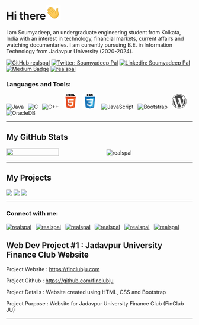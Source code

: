# Hi there<img src="./Hi.gif" width="40px">

I am Soumyadeep, an undergraduate engineering student from Kolkata, India with an interest in technology, financial markets, current affairs and watching documentaries. I am currently pursuing B.E. in Information Technology from Jadavpur University (2020-2024).

<div> 
 
[![GitHub realspal](https://img.shields.io/github/followers/realspal?label=follow&style=social)](https://github.com/realspal)
[![Twitter: Soumyadeep Pal](https://img.shields.io/twitter/follow/realspal?style=social)](https://twitter.com/realspal)
[![Linkedin: Soumyadeep Pal](https://img.shields.io/badge/-Soumyadeep%20Pal-blue?style=flat-square&logo=Linkedin&logoColor=white&link=https://www.linkedin.com/in/realspal/)](https://www.linkedin.com/in/realspal/)
[![Medium Badge](https://img.shields.io/badge/-@SoumyadeepPal-black?style=flat-square&labelColor=000000&logo=Medium&link=https://medium.com/@SoumyadeepPal)](https://medium.com/@SoumyadeepPal)
[<img src="https://komarev.com/ghpvc/?username=realspal" alt="realspal" />](https://github.com/realspal)
 
</div>

<h3 align="left">Languages and Tools:</h3>
<p align="left"> 
 <a> <img src="https://raw.githubusercontent.com/rahuldkjain/github-profile-readme-generator/master/src/images/icons/ProgrammingLanguages/java.svg" alt="Java" width="40" height="40"/> </a> &nbsp
 <a> <img src="https://raw.githubusercontent.com/rahuldkjain/github-profile-readme-generator/master/src/images/icons/ProgrammingLanguages/c.svg" alt="C" width="40" height="40"/> </a> &nbsp
 <a> <img src="https://raw.githubusercontent.com/rahuldkjain/github-profile-readme-generator/master/src/images/icons/ProgrammingLanguages/cpp.svg" alt="C++" width="40" height="40"/> </a> &nbsp
 <a> <img src="https://raw.githubusercontent.com/devicons/devicon/2ae2a900d2f041da66e950e4d48052658d850630/icons/html5/html5-original-wordmark.svg" alt="HTML" width="40" height="40"/> </a> &nbsp
 <a> <img src="https://raw.githubusercontent.com/devicons/devicon/2ae2a900d2f041da66e950e4d48052658d850630/icons/css3/css3-original-wordmark.svg" alt="CSS" width="40" height="40"/> </a> &nbsp
 <a> <img src="https://raw.githubusercontent.com/rahuldkjain/github-profile-readme-generator/master/src/images/icons/ProgrammingLanguages/javascript.svg" alt="JavaScript" width="40" height="40"/> </a> &nbsp
 <a> <img src="https://raw.githubusercontent.com/rahuldkjain/github-profile-readme-generator/master/src/images/icons/FrontendDevelopment/bootstrap.svg" alt="Bootstrap" width="40" height="40"/> </a> &nbsp
 <a> <img src="https://raw.githubusercontent.com/devicons/devicon/2ae2a900d2f041da66e950e4d48052658d850630/icons/wordpress/wordpress-plain.svg" alt="WordPress" width="40" height="40"/> </a> &nbsp
 <a> <img src="https://raw.githubusercontent.com/rahuldkjain/github-profile-readme-generator/master/src/images/icons/Database/oracle.svg" alt="OracleDB" width="40" height="40"/> </a>
 </p>
 
-----------------------------------------------------------------------------------------------

My GitHub Stats
-----------------------------------------------------------------------------------------------

<p align="left"><img align="center" width="53%" height="20%" src="https://github-readme-stats.vercel.app/api?username=realspal&count_private=true&show_icons=true&include_all_commits=true&hide=prs,issues&hide_border=true" />
<img align="center" width="40%" height="20%" src="https://github-readme-stats.vercel.app/api/top-langs?username=realspal&show_icons=true&locale=en&layout=compact&hide_border=true" alt="realspal" /></p>
<!--
<p align="left"><img align="center" width="53%" height="20%" src="https://github-readme-streak-stats.herokuapp.com/?user=realspal&show_icons=true&count_private=true&locale=en&hide_border=true" alt="realspal" /></p> -->

-----------------------------------------------------------------------------------------------

My Projects
-----------------------------------------------------------------------------------------------

<a href="https://github.com/finclubju/finclubju.github.io"><img align="center" src="https://github-readme-stats.vercel.app/api/pin/?username=finclubju&repo=finclubju.github.io" /></a>
<a href="https://github.com/realspal/ChainReaction"><img align="center" src="https://github-readme-stats.vercel.app/api/pin/?username=realspal&repo=ChainReaction" /></a>
<a href="https://github.com/realspal/OthelloGame"><img align="center" src="https://github-readme-stats.vercel.app/api/pin/?username=realspal&repo=OthelloGame" /></a>

-----------------------------------------------------------------------------------------------

<h3 align="left">Connect with me:</h3>
<p align="left"> 
<a href="https://linkedin.com/in/realspal" target="blank"><img align="center" src="https://raw.githubusercontent.com/rahuldkjain/github-profile-readme-generator/master/src/images/icons/Social/linked-in-alt.svg" alt="realspal" height="30" width="40" /></a> &nbsp
<a href="https://github.com/realspal" target="blank"><img align="center" src="https://raw.githubusercontent.com/rahuldkjain/github-profile-readme-generator/master/src/images/icons/Social/github.svg" alt="realspal" height="30" width="40" /></a> &nbsp
<a href="https://twitter.com/realspal" target="blank"><img align="center" src="https://raw.githubusercontent.com/rahuldkjain/github-profile-readme-generator/master/src/images/icons/Social/twitter.svg" alt="realspal" height="30" width="40" /></a> &nbsp
<a href="https://instagram.com/realspal" target="blank"><img align="center" src="https://raw.githubusercontent.com/rahuldkjain/github-profile-readme-generator/master/src/images/icons/Social/instagram.svg" alt="realspal" height="30" width="40" /></a> &nbsp
<a href="https://facebook.com/realsoumyadeeppal" target="blank"><img align="center" src="https://raw.githubusercontent.com/rahuldkjain/github-profile-readme-generator/master/src/images/icons/Social/facebook.svg" alt="realspal" height="30" width="40" /></a> &nbsp
<a href="https://soumyadeeppal.medium.com" target="blank"><img align="center" src="https://raw.githubusercontent.com/rahuldkjain/github-profile-readme-generator/master/src/images/icons/Social/medium.svg" alt="realspal" height="30" width="40" /></a>
</p>

Web Dev Project #1 : Jadavpur University Finance Club Website
-----------------------------------------------------------------------------------------------

Project Website       : https://finclubju.com

Project Github        : https://github.com/finclubju

Project Details       : Website created using HTML, CSS and Bootstrap

Project Purpose       : Website for Jadavpur University Finance Club (FinClub JU)

-----------------------------------------------------------------------------------------------

<!--

[![Soumyadeep Pal's GitHub Stats](https://github-readme-stats.vercel.app/api?username=realspal&hide=prs,issues&count_private=true&show_icons=true)]()

[![Most Used Languages](https://github-readme-stats.vercel.app/api/top-langs/?username=realspal&layout=compact)]()

-->


<!--
**realspal/realspal** is a ✨ _special_ ✨ repository because its `README.md` (this file) appears on your GitHub profile.

Here are some ideas to get you started:

- 🔭 I’m currently working on ...
- 🌱 I’m currently learning ...
- 👯 I’m looking to collaborate on ...
- 🤔 I’m looking for help with ...
- 💬 Ask me about ...
- 📫 How to reach me: ...
- 😄 Pronouns: ...
- ⚡ Fun fact: ...
-->

